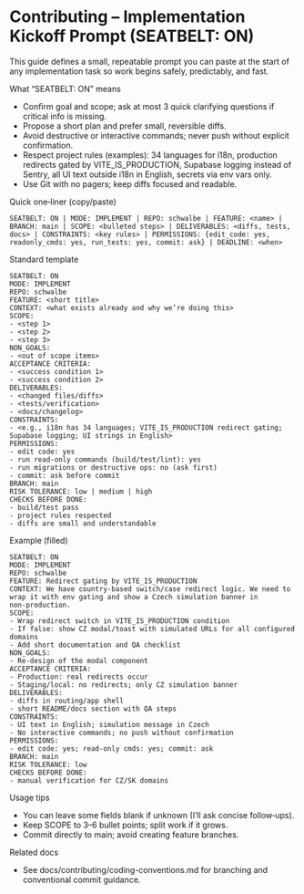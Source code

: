 # Contributing – Implementation Kickoff Prompt (SEATBELT: ON)

This guide defines a small, repeatable prompt you can paste at the start of any implementation task so work begins safely, predictably, and fast.

What “SEATBELT: ON” means
- Confirm goal and scope; ask at most 3 quick clarifying questions if critical info is missing.
- Propose a short plan and prefer small, reversible diffs.
- Avoid destructive or interactive commands; never push without explicit confirmation.
- Respect project rules (examples): 34 languages for i18n, production redirects gated by VITE_IS_PRODUCTION, Supabase logging instead of Sentry, all UI text outside i18n in English, secrets via env vars only.
- Use Git with no pagers; keep diffs focused and readable.

Quick one‑liner (copy/paste)
```
SEATBELT: ON | MODE: IMPLEMENT | REPO: schwalbe | FEATURE: <name> | BRANCH: main | SCOPE: <bulleted steps> | DELIVERABLES: <diffs, tests, docs> | CONSTRAINTS: <key rules> | PERMISSIONS: {edit_code: yes, readonly_cmds: yes, run_tests: yes, commit: ask} | DEADLINE: <when>
```

Standard template
```
SEATBELT: ON
MODE: IMPLEMENT
REPO: schwalbe
FEATURE: <short title>
CONTEXT: <what exists already and why we’re doing this>
SCOPE:
- <step 1>
- <step 2>
- <step 3>
NON_GOALS:
- <out of scope items>
ACCEPTANCE CRITERIA:
- <success condition 1>
- <success condition 2>
DELIVERABLES:
- <changed files/diffs>
- <tests/verification>
- <docs/changelog>
CONSTRAINTS:
- <e.g., i18n has 34 languages; VITE_IS_PRODUCTION redirect gating; Supabase logging; UI strings in English>
PERMISSIONS:
- edit code: yes
- run read‑only commands (build/test/lint): yes
- run migrations or destructive ops: no (ask first)
- commit: ask before commit
BRANCH: main
RISK TOLERANCE: low | medium | high
CHECKS BEFORE DONE:
- build/test pass
- project rules respected
- diffs are small and understandable
```

Example (filled)
```
SEATBELT: ON
MODE: IMPLEMENT
REPO: schwalbe
FEATURE: Redirect gating by VITE_IS_PRODUCTION
CONTEXT: We have country-based switch/case redirect logic. We need to wrap it with env gating and show a Czech simulation banner in non‑production.
SCOPE:
- Wrap redirect switch in VITE_IS_PRODUCTION condition
- If false: show CZ modal/toast with simulated URLs for all configured domains
- Add short documentation and QA checklist
NON_GOALS:
- Re-design of the modal component
ACCEPTANCE CRITERIA:
- Production: real redirects occur
- Staging/local: no redirects; only CZ simulation banner
DELIVERABLES:
- diffs in routing/app shell
- short README/docs section with QA steps
CONSTRAINTS:
- UI text in English; simulation message in Czech
- No interactive commands; no push without confirmation
PERMISSIONS:
- edit code: yes; read‑only cmds: yes; commit: ask
BRANCH: main
RISK TOLERANCE: low
CHECKS BEFORE DONE:
- manual verification for CZ/SK domains
```

Usage tips
- You can leave some fields blank if unknown (I’ll ask concise follow‑ups).
- Keep SCOPE to 3–6 bullet points; split work if it grows.
- Commit directly to main; avoid creating feature branches.

Related docs
- See docs/contributing/coding-conventions.md for branching and conventional commit guidance.
